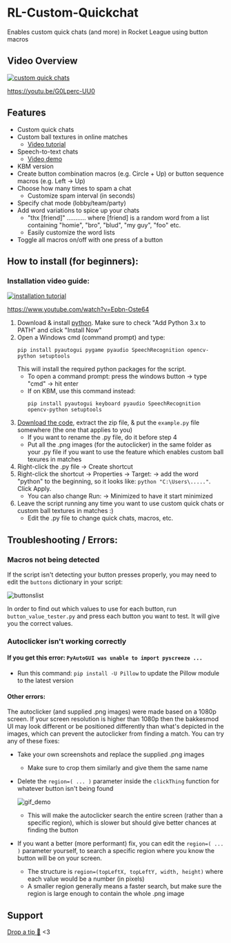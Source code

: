 # RL-Custom-Quickchat

Enables custom quick chats (and more) in Rocket League using button macros

## Video Overview

[![custom quick chats](https://i.imgur.com/U83sQM9.png)](https://youtu.be/G0Lperc-UU0)

https://youtu.be/G0Lperc-UU0

## Features

- Custom quick chats
- Custom ball textures in online matches
  - [Video tutorial](https://youtu.be/qjvJxKlpNx0)
- Speech-to-text chats
  - [Video demo](https://youtu.be/cqEdJQ-X7X4)
- KBM version
- Create button combination macros (e.g. Circle + Up) or button sequence macros (e.g. Left → Up)
- Choose how many times to spam a chat
  - Customize spam interval (in seconds)
- Specify chat mode (lobby/team/party)
- Add word variations to spice up your chats
  - "thx [friend]" ........... where [friend] is a random word from a list containing "homie", "bro", "blud", "my guy", "foo" etc.
  - Easily customize the word lists
- Toggle all macros on/off with one press of a button

## How to install (for beginners):

### Installation video guide:

[![installation tutorial](https://i.imgur.com/b9ZTJFl_d.webp?maxwidth=760&fidelity=grand)](https://www.youtube.com/watch?v=Epbn-Oste64)

https://www.youtube.com/watch?v=Epbn-Oste64

1. Download & install [python](https://www.python.org/getit/). Make sure to check "Add Python 3.x to PATH" and click "Install Now"
2. Open a Windows cmd (command prompt) and type:
   ```
   pip install pyautogui pygame pyaudio SpeechRecognition opencv-python setuptools
   ```
   This will install the required python packages for the script.
   - To open a command prompt: press the windows button → type "cmd" → hit enter
   - If on KBM, use this command instead:
     ```
     pip install pyautogui keyboard pyaudio SpeechRecognition opencv-python setuptools
     ```
3. [Download the code](https://github.com/smallest-cock/RL-Custom-Quickchat/archive/refs/heads/main.zip), extract the zip file, & put the `example.py` file somewhere (the one that applies to you)
   - If you want to rename the .py file, do it before step 4
   - Put all the .png images (for the autoclicker) in the same folder as your .py file if you want to use the feature which enables custom ball texures in matches
4. Right-click the .py file → Create shortcut
5. Right-click the shortcut → Properties → Target: → add the word "python" to the beginning, so it looks like: `python "C:\Users\....."`. Click Apply.
   - You can also change Run: → Minimized to have it start minimized
6. Leave the script running any time you want to use custom quick chats or custom ball textures in matches :)
   - Edit the .py file to change quick chats, macros, etc.

## Troubleshooting / Errors:

### Macros not being detected

If the script isn't detecting your button presses properly, you may need to edit the `buttons` dictionary in your script:

![buttonslist](https://github.com/smallest-cock/RL-Custom-Quickchat/assets/48503773/9ccc127d-c148-463a-8992-cbc14e33e19a)

In order to find out which values to use for each button, run `button_value_tester.py` and press each button you want to test. It will give you the correct values.

### Autoclicker isn't working correctly

#### If you get this error: `PyAutoGUI was unable to import pyscreeze ...`

- Run this command: `pip install -U Pillow` to update the Pillow module to the latest version

#### Other errors:

The autoclicker (and supplied .png images) were made based on a 1080p screen. If your screen resolution is higher than 1080p then the bakkesmod UI may look different or be positioned differently than what's depicted in the images, which can prevent the autoclicker from finding a match. You can try any of these fixes:

- Take your own screenshots and replace the supplied .png images
  - Make sure to crop them similarly and give them the same name
- Delete the `region=( ... )` parameter inside the `clickThing` function for whatever button isn't being found

  ![gif_demo](https://github.com/smallest-cock/RL-Custom-Quickchat/assets/48503773/ba8bf2a7-edb1-472f-8275-5d610b75f3e4)

  - This will make the autoclicker search the entire screen (rather than a specific region), which is slower but should give better chances at finding the button

- If you want a better (more performant) fix, you can edit the `region=( ... )` parameter yourself, to search a specific region where you know the button will be on your screen.
  - The structure is `region=(topLeftX, topLeftY, width, height)` where each value would be a number (in pixels)
  - A smaller region generally means a faster search, but make sure the region is large enough to contain the whole .png image

## Support

[Drop a tip 🙏](https://cash.app/$naptime559) <3
